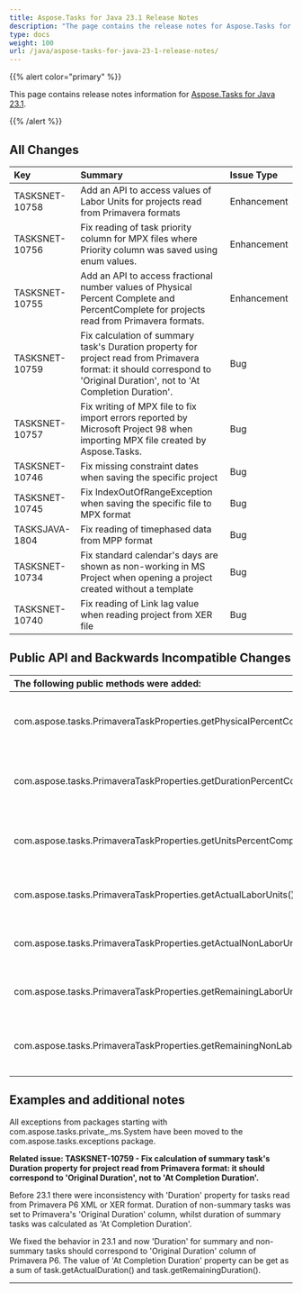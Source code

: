```yaml
---
title: Aspose.Tasks for Java 23.1 Release Notes
description: "The page contains the release notes for Aspose.Tasks for Java 23.1."
type: docs
weight: 100
url: /java/aspose-tasks-for-java-23-1-release-notes/
---
```


{{% alert color="primary" %}} 

This page contains release notes information for [Aspose.Tasks for Java 23.1](https://downloads.aspose.com/tasks/java/new-releases/aspose.tasks-for-java-23.1/).

{{% /alert %}}
## **All Changes**
|**Key**|**Summary**|**Issue Type**|
| :- | :- | :- |
| TASKSNET-10758 | Add an API to access values of Labor Units for projects read from Primavera formats | Enhancement |
| TASKSNET-10756 | Fix reading of task priority column for MPX files where Priority column was saved using enum values. | Enhancement |
| TASKSNET-10755 | Add an API to access fractional number values of Physical Percent Complete and PercentComplete for projects read from Primavera formats. | Enhancement |
| TASKSNET-10759 | Fix calculation of summary task's Duration property for project read from Primavera format: it should correspond to 'Original Duration', not to 'At Completion Duration'. | Bug |
| TASKSNET-10757 | Fix writing of MPX file to fix import errors reported by Microsoft Project 98 when importing MPX file created by Aspose.Tasks. | Bug |
| TASKSNET-10746 | Fix missing constraint dates when saving the specific project | Bug |
| TASKSNET-10745 | Fix IndexOutOfRangeException when saving the specific file to MPX format | Bug |
| TASKSJAVA-1804 | Fix reading of timephased data from MPP format | Bug |
| TASKSNET-10734 | Fix standard calendar's days are shown as non-working in MS Project when opening a project created without a template | Bug |
| TASKSNET-10740 | Fix reading of Link lag value when reading project from XER file | Bug |

## **Public API and Backwards Incompatible Changes**
|**The following public methods were added:**|**Description**|
| :- | :- |
| com.aspose.tasks.PrimaveraTaskProperties.getPhysicalPercentComplete() | Gets the value of Physical Percent Complete. |
| com.aspose.tasks.PrimaveraTaskProperties.getDurationPercentComplete() | Gets the value of duration percent complete. |
| com.aspose.tasks.PrimaveraTaskProperties.getUnitsPercentComplete() | Gets the value of units percent complete. |
| com.aspose.tasks.PrimaveraTaskProperties.getActualLaborUnits() | Gets the value of actual labor units. |
| com.aspose.tasks.PrimaveraTaskProperties.getActualNonLaborUnits() | Gets the value of actual non labor units. |
| com.aspose.tasks.PrimaveraTaskProperties.getRemainingLaborUnits() | Gets the value of remaining labor units. |
| com.aspose.tasks.PrimaveraTaskProperties.getRemainingNonLaborUnits() | Gets the value of remaining non labor units. |


## **Examples and additional notes**

All exceptions from packages starting with com.aspose.tasks.private_.ms.System have been moved to the com.aspose.tasks.exceptions package.

**Related issue: TASKSNET-10759 - Fix calculation of summary task's Duration property for project read from Primavera format: it should correspond to 'Original Duration', not to 'At Completion Duration'.**

Before 23.1 there were inconsistency with 'Duration' property for tasks read from Primavera P6 XML or XER format.
Duration of non-summary tasks was set to Primavera's 'Original Duration' column, whilst duration of summary tasks was calculated as 'At Completion Duration'.

We fixed the behavior in 23.1 and now 'Duration' for summary and non-summary tasks should correspond to 'Original Duration' column of Primavera P6.
The value of 'At Completion Duration' property can be get as a sum of task.getActualDuration() and task.getRemainingDuration().

****